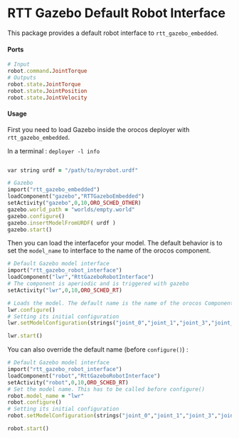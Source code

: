 RTT Gazebo Default Robot Interface
==================================

This package provides a default robot interface to `rtt_gazebo_embedded`.

#### Ports


```ruby
# Input
robot.command.JointTorque
# Outputs
robot.state.JointTorque
robot.state.JointPosition
robot.state.JointVelocity
```

#### Usage

First you need to load Gazebo inside the orocos deployer with `rtt_gazebo_embedded`.

In a terminal : `deployer -l info`


```ruby

var string urdf = "/path/to/myrobot.urdf"

# Gazebo 
import("rtt_gazebo_embedded")
loadComponent("gazebo","RTTGazeboEmbedded")
setActivity("gazebo",0,10,ORO_SCHED_OTHER)
gazebo.world_path = "worlds/empty.world"
gazebo.configure()
gazebo.insertModelFromURDF( urdf )
gazebo.start()

```

Then you can load the interfacefor your model. The default behavior is to set the `model_name` to interface to the name of the orocos component.

```ruby
# Default Gazebo model interface
import("rtt_gazebo_robot_interface")
loadComponent("lwr","RttGazeboRobotInterface")
# The component is aperiodic and is triggered with gazebo
setActivity("lwr",0,10,ORO_SCHED_RT)

# Loads the model. The default name is the name of the orocos Component
lwr.configure()
# Setting its initial configuration
lwr.setModelConfiguration(strings("joint_0","joint_1","joint_3","joint_5"),array(-2.2,-0.1,1.47,-1.47))

lwr.start()
```

You can also override the default name (before `configure()`) :

```ruby
# Default Gazebo model interface
import("rtt_gazebo_robot_interface")
loadComponent("robot","RttGazeboRobotInterface")
setActivity("robot",0,10,ORO_SCHED_RT)
# Set the model name. This has to be called before configure()
robot.model_name = "lwr"
robot.configure()
# Setting its initial configuration
robot.setModelConfiguration(strings("joint_0","joint_1","joint_3","joint_5"),array(-2.2,-0.1,1.47,-1.47))

robot.start()
```
